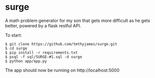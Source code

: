 # surge
A math problem generator for my son that gets more difficult as he gets better, powered by a flask restful API.

To start:

```
$ git clone https://github.com/tmthyjames/surge.git
$ cd surge
$ pip install -r requirements.txt
$ psql -f sql/SURGE-#1.sql -d surge
$ python app/app.py
```

The app should now be running on http://localhost:5000
